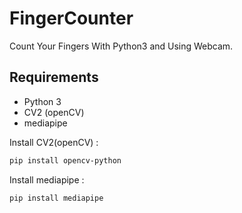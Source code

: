 # FingerCounter

Count Your Fingers With Python3 and Using Webcam.

## Requirements

- Python 3
- CV2 (openCV)
- mediapipe

Install CV2(openCV) :

```bash
pip install opencv-python
```

Install mediapipe :

```bash
pip install mediapipe
```
